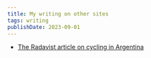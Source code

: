 ```yaml
---
title: My writing on other sites
tags: writing
publishDate: 2023-09-01
---
```

- [The Radavist article on cycling in Argentina](https://theradavist.com/argentina-gravel-cycling/)
